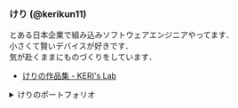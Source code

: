 ### けり (@kerikun11)

とある日本企業で組み込みソフトウェアエンジニアやってます．  
小さくて賢いデバイスが好きです．  
気が赴くままにものづくりをしています．  

- [けりの作品集 - KERI's Lab](https://www.kerislab.jp/works/)

<details><summary>けりのポートフォリオ</summary><div>

---

### 技能

| スキル                                      | 概要 / 使用目的                        |
| ------------------------------------------- | -------------------------------------- |
| Linux (Manjaro, Ubuntu)                     | 開発環境構築                          |
| C/C++                                       | IoTデバイス開発，ロボット開発          |
| RTOS (FreeRTOS, mbed RTOS)                  | IoTデバイス開発，ロボット開発          |
| マイコン (ESP32, STM32, nRF5, PIC, Arduino) | IoTデバイス開発，ロボット開発          |
| EDA (KiCad)                                 | プリント基板設計                       |
| 3D CAD (Fusion 360)                         | マイクロマウス機体設計                 |
| 小型部品のはんだ付け                         | QFNパッケージ, 0201-inch 抵抗など      |
| Raspberry Pi                                | 自宅サーバー構築                       |
| MATLAB                                      | 制御シミュレーション，シンボリック計算 |
| Python3                                     | データの可視化                         |

---

### 制作物

| 年   | タイトル                                                                       | 概要                      |
| ---- | ------------------------------------------------------------------------------ | ------------------------- |
| 2015 | [Charge Station](https://www.kerislab.jp/posts/2015-02-16-charge-station-1-5/) | 電流計測機能付きUSB充電器 |
| 2016 | [IR-Station](https://github.com/kerikun11/IR-Station)                          | IoT 赤外線学習リモコン    |
| 2016 | [KERISE v1](https://www.kerislab.jp/posts/2016-11-21-micromouse2016/)          | マイクロマウス            |
| 2017 | [KERISE v3](https://www.kerislab.jp/posts/2017-11-22-micromouse2017/)          | マイクロマウス            |
| 2019 | [KERISE v4](https://www.kerislab.jp/posts/2019-12-04-micromouse2019/)          | マイクロマウス            |
| 2025 | [KERIgoKBD v1](https://www.kerislab.jp/posts/2025-03-20-kerigokbd-v1/)         | 人間工学自作キーボード     |

---

### 職歴

| 期間              | 会社名                     | 業務内容                 |
| ----------------- | -------------------------- | ------------------------ |
| 2014.03 - 2020.03 | 株式会社秋月電子通商       | 店舗スタッフ             |
| 2014.10 - 2020.03 | 株式会社Sassor             | 組み込みデバイス開発     |
| 2020.04 -         | ｿﾆｰｾﾐｺﾝﾀﾞｸﾀｿﾘｭｰｼｮﾝｽﾞ株式会社 | 組み込みソフトウェア開発 |

---

### 学歴

| 卒業年月 | 教育機関                                                        |
| -------- | --------------------------------------------------------------- |
| 2014.03  | 横浜市立横浜サイエンスフロンティア高等学校 理数科               |
| 2018.03  | 東京工業大学工学部制御システム工学科 学士（工学）               |
| 2020.03  | 東京工業大学工学院システム制御系システム制御コース 修士（工学） |

---

### 受賞歴

| 年月    | 内容                                                                         |
| ------- | ---------------------------------------------------------------------------- |
| 2016.11 | 第37回全日本マイクロマウス大会2016 クラシック競技フレッシュマンクラス 特別賞 |
| 2017.11 | 第38回全日本マイクロマウス大会2017 ハーフサイズ競技エキスパートクラス 特別賞 |
| 2019.12 | 第40回全日本マイクロマウス大会2019 マイクロマウス競技 特別賞                 |
| 2020.03 | 東京工業大学白星会システム制御コース最優秀論文発表賞                         |
| 2022.03 | 第42回全日本マイクロマウス大会2021 マイクロマウス競技 特別賞                 |

</div></details>
